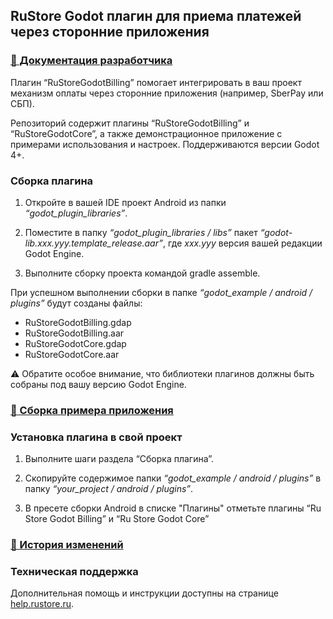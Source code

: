 ## RuStore Godot плагин для приема платежей через сторонние приложения

### [🔗 Документация разработчика](https://help.rustore.ru/rustore/for_developers/developer-documentation/sdk_payments/godot)

Плагин “RuStoreGodotBilling” помогает интегрировать в ваш проект механизм оплаты через сторонние приложения (например, SberPay или СБП).

Репозиторий содержит плагины “RuStoreGodotBilling” и “RuStoreGodotCore”, а также демонстрационное приложение с примерами использования и настроек. Поддерживаются версии Godot 4+.

### Сборка плагина

1. Откройте в вашей IDE проект Android из папки _“godot_plugin_libraries”_.

2. Поместите в папку _“godot_plugin_libraries / libs”_ пакет _“godot-lib.xxx.yyy.template_release.aar”_, где _xxx.yyy_ версия вашей редакции Godot Engine.

3. Выполните сборку проекта командой gradle assemble.

При успешном выполнении сборки в папке _“godot_example / android / plugins”_ будут созданы файлы:
- RuStoreGodotBilling.gdap
- RuStoreGodotBilling.aar
- RuStoreGodotCore.gdap
- RuStoreGodotCore.aar

⚠️ Обратите особое внимание, что библиотеки плагинов должны быть собраны под вашу версию Godot Engine.


### [🔗 Сборка примера приложения](billing_example/README.md)


### Установка плагина в свой проект

1. Выполните шаги раздела “Сборка плагина”.

2. Скопируйте содержимое папки _“godot_example / android / plugins”_ в папку _“*your_project* / android / plugins”_.

3. В пресете сборки Android в списке "Плагины" отметьте плагины “Ru Store Godot Billing” и “Ru Store Godot Core”


### [🔗 История изменений](CHANGELOG.md)


### Техническая поддержка

Дополнительная помощь и инструкции доступны на странице [help.rustore.ru](https://help.rustore.ru/).
